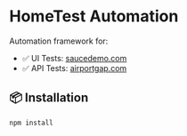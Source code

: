# HomeTest Automation

Automation framework for:

- ✅ UI Tests: [saucedemo.com](https://www.saucedemo.com)
- ✅ API Tests: [airportgap.com](https://airportgap.com)

## 📦 Installation

```bash
npm install